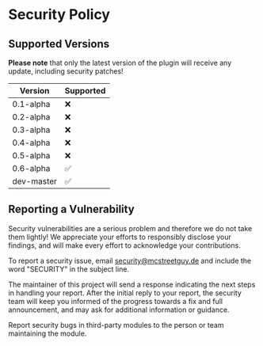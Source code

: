 # Security Policy

## Supported Versions

**Please note** that only the latest version of the plugin will receive any update, including security patches!

| Version | Supported |
| ------- | --------- |
| 0.1-alpha | :x: |
| 0.2-alpha | :x: |
| 0.3-alpha | :x: |
| 0.4-alpha | :x: |
| 0.5-alpha | :x: |
| 0.6-alpha | :white_check_mark: |
| dev-master | :white_check_mark: |

## Reporting a Vulnerability

Security vulnerabilities are a serious problem and therefore we do not take them lightly!
We appreciate your efforts to responsibly disclose your findings, and will make every effort to acknowledge your contributions.

To report a security issue, email security@mcstreetguy.de and include the word "SECURITY" in the subject line.

The maintainer of this project will send a response indicating the next steps in handling your report.
After the initial reply to your report, the security team will keep you informed of the progress towards a fix and full announcement, and may ask for additional information or guidance.

Report security bugs in third-party modules to the person or team maintaining the module.
